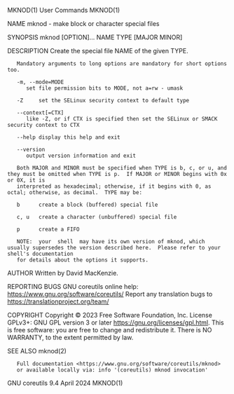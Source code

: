 MKNOD(1)								 User Commands								      MKNOD(1)

NAME
       mknod - make block or character special files

SYNOPSIS
       mknod [OPTION]... NAME TYPE [MAJOR MINOR]

DESCRIPTION
       Create the special file NAME of the given TYPE.

       Mandatory arguments to long options are mandatory for short options too.

       -m, --mode=MODE
	      set file permission bits to MODE, not a=rw - umask

       -Z     set the SELinux security context to default type

       --context[=CTX]
	      like -Z, or if CTX is specified then set the SELinux or SMACK security context to CTX

       --help display this help and exit

       --version
	      output version information and exit

       Both MAJOR and MINOR must be specified when TYPE is b, c, or u, and they must be omitted when TYPE is p.	 If MAJOR or MINOR begins with 0x or 0X, it is
       interpreted as hexadecimal; otherwise, if it begins with 0, as octal; otherwise, as decimal.  TYPE may be:

       b      create a block (buffered) special file

       c, u   create a character (unbuffered) special file

       p      create a FIFO

       NOTE:  your  shell  may have its own version of mknod, which usually supersedes the version described here.  Please refer to your shell's documentation
       for details about the options it supports.

AUTHOR
       Written by David MacKenzie.

REPORTING BUGS
       GNU coreutils online help: <https://www.gnu.org/software/coreutils/>
       Report any translation bugs to <https://translationproject.org/team/>

COPYRIGHT
       Copyright © 2023 Free Software Foundation, Inc.	License GPLv3+: GNU GPL version 3 or later <https://gnu.org/licenses/gpl.html>.
       This is free software: you are free to change and redistribute it.  There is NO WARRANTY, to the extent permitted by law.

SEE ALSO
       mknod(2)

       Full documentation <https://www.gnu.org/software/coreutils/mknod>
       or available locally via: info '(coreutils) mknod invocation'

GNU coreutils 9.4							  April 2024								      MKNOD(1)
